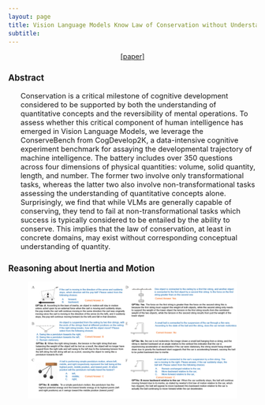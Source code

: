 ```yaml
---
layout: page
title: Vision Language Models Know Law of Conservation without Understanding More-or-Less
subtitle:  
---
```


[//]: # (<h3 style='margin-bottom: 10pt;'>Topics</h3>)

<center>
<div class="assets">
<a href="https://arxiv.org/abs/2410.00332" target="_blank">[paper]</a>
</div>
</center>

<div class='description' style='font-size: 11pt;margin-bottom: 10pt'>
<h3>Abstract</h3>
<ul>
    Conservation is a critical milestone of cognitive development considered to be supported by both the understanding of quantitative concepts and the reversibility of mental operations. To assess whether this critical component of human intelligence has emerged in Vision Language Models, we leverage the ConserveBench from CogDevelop2K, a data-intensive cognitive experiment benchmark for assaying the developmental trajectory of machine intelligence. The battery includes over 350 questions across four dimensions of physical quantities: volume, solid quantity, length, and number. The former two involve only transformational tasks, whereas the latter two also involve non-transformational tasks assessing the understanding of quantitative concepts alone. Surprisingly, we find that while VLMs are generally capable of conserving, they tend to fail at non-transformational tasks which success is typically considered to be entailed by the ability to conserve. This implies that the law of conservation, at least in concrete domains, may exist without corresponding conceptual understanding of quantity.
</ul>

<h3>Reasoning about Inertia and Motion</h3>
<figure>
    <img src="/img/CogDevelop2K/System2ReasoningatScale_MechReason/Case_5.jpg">
</figure>
</div>


</div>
